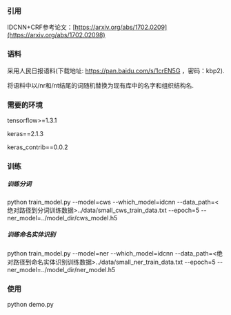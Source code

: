 ### 引用

IDCNN+CRF参考论文：[https://arxiv.org/abs/1702.0209](https://arxiv.org/abs/1702.02098)

### 语料

采用人民日报语料(下载地址: <https://pan.baidu.com/s/1crEN5G> ，密码：kbp2).

将语料中以/nr和/nt结尾的词随机替换为现有库中的名字和组织结构名.

### 需要的环境

tensorflow>=1.3.1

keras==2.1.3

keras_contrib==0.0.2

### 训练


##### 训练分词

python train_model.py --model=cws --which_model=idcnn --data_path=<绝对路径到分词训练数据>../data/small_cws_train_data.txt --epoch=5 --ner_model=../model_dir/cws_model.h5

##### 训练命名实体识别

python train_model.py --model=ner --which_model=idcnn --data_path=<绝对路径到命名实体识别训练数据>../data/small_ner_train_data.txt --epoch=5 --ner_model=../model_dir/ner_model.h5

### 使用

python demo.py

